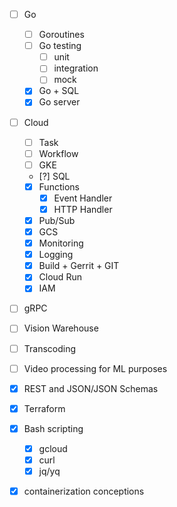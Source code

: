 - [ ] Go
    - [ ] Goroutines
    - [ ] Go testing
        - [ ] unit
        - [ ] integration
        - [ ] mock
    - [x] Go + SQL
    - [x] Go server
- [ ] Cloud
    - [ ] Task
    - [ ] Workflow
    - [ ] GKE
    - [?] SQL
    - [x] Functions
      - [x] Event Handler
      - [x] HTTP Handler
    - [x] Pub/Sub
    - [x] GCS
    - [x] Monitoring
    - [x] Logging 
    - [x] Build + Gerrit + GIT
    - [x] Cloud Run
    - [x] IAM
- [ ] gRPC
- [ ] Vision Warehouse
- [ ] Transcoding
- [ ] Video processing for ML purposes
- [x] REST and JSON/JSON Schemas
- [x] Terraform
- [x] Bash scripting
  - [x] gcloud
  - [x] curl
  - [x] jq/yq
- [x] containerization conceptions

